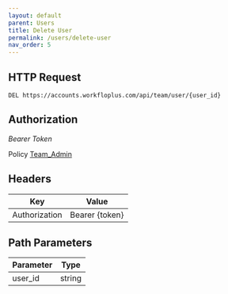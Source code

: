 ```yaml
---
layout: default
parent: Users
title: Delete User
permalink: /users/delete-user
nav_order: 5
---
```



## HTTP Request

```
DEL https://accounts.workfloplus.com/api/team/user/{user_id}
```


## Authorization

*Bearer Token*

Policy
[Team_Admin]({{site.url}}{{site.baseurl}}/authentication/policies#team_admin)


## Headers

| Key     | Value        |
| ----------- | ----------- |
| Authorization | Bearer {token}      |


## Path Parameters


| Parameter   | Type        |
| ----------- | ----------- |
| user_id | string      |